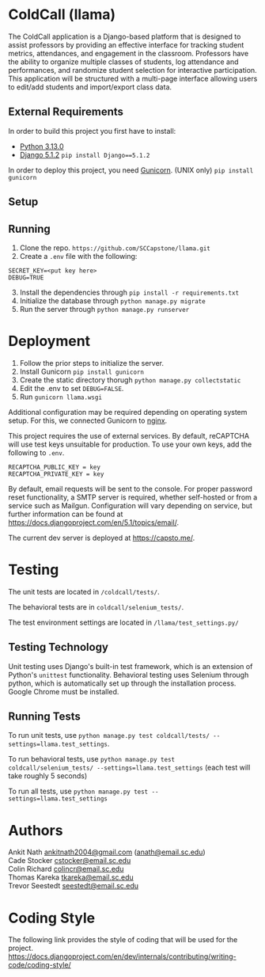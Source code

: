 # ColdCall (llama)

The ColdCall application is a Django-based platform that is designed to assist professors 
by providing an effective interface for tracking student metrics, attendances, and 
engagement in the classroom. Professors have the ability to organize multiple classes of 
students, log attendance and performances, and randomize student selection for 
interactive participation. This application will be structured with a multi-page interface 
allowing users to edit/add students and import/export class data. 

## External Requirements

In order to build this project you first have to install:

- [Python 3.13.0](https://www.python.org/downloads/release/python-3130/)
- [Django 5.1.2](https://www.djangoproject.com/download/)
```pip install Django==5.1.2```

In order to deploy this project, you need [Gunicorn](https://gunicorn.org/). (UNIX only)
```pip install gunicorn```

## Setup

## Running

1. Clone the repo. ```https://github.com/SCCapstone/llama.git```
2. Create a `.env` file with the following:
```
SECRET_KEY=<put key here>
DEBUG=TRUE
```
3. Install the dependencies through ```pip install -r requirements.txt```
4. Initialize the database through ```python manage.py migrate```
5. Run the server through `python manage.py runserver`
# Deployment

1. Follow the prior steps to initialize the server.
2. Install Gunicorn ```pip install gunicorn```
3. Create the static directory thorugh ```python manage.py collectstatic```
4. Edit the .env to set `DEBUG=FALSE`.
5. Run `gunicorn llama.wsgi`

Additional configuration may be required depending on operating system setup. For this, we connected Gunicorn to [nginx](https://nginx.org/en/).

This project requires the use of external services. By default, reCAPTCHA will use test keys unsuitable for production. To use your own keys, add the following to `.env`.
```
RECAPTCHA_PUBLIC_KEY = key
RECAPTCHA_PRIVATE_KEY = key
```
By default, email requests will be sent to the console. For proper password reset functionality, a SMTP server is required, whether self-hosted or from a service such as Mailgun. Configuration will vary depending on service, but further information can be found at https://docs.djangoproject.com/en/5.1/topics/email/.

The current dev server is deployed at https://capsto.me/.

# Testing

The unit tests are located in  `/coldcall/tests/`.

The behavioral tests are in `coldcall/selenium_tests/`.

The test environment settings are located in `/llama/test_settings.py/`



## Testing Technology

Unit testing uses Django's built-in test framework, which is an extension of Python's `unittest` functionality. Behavioral testing uses Selenium through python, which is automatically set up through the installation process. Google Chrome must be installed.

## Running Tests

To run unit tests, use `python manage.py test coldcall/tests/ --settings=llama.test_settings`.

To run behavioral tests, use `python manage.py test coldcall/selenium_tests/ --settings=llama.test_settings` (each test will take roughly 5 seconds)

To run all tests, use `python manage.py test --settings=llama.test_settings`

# Authors

Ankit Nath <ankitnath2004@gmail.com> (<anath@email.sc.edu>) <br>
Cade Stocker <cstocker@email.sc.edu> <br>
Colin Richard <colincr@email.sc.edu> <br>
Thomas Kareka <tkareka@email.sc.edu> <br>
Trevor Seestedt <seestedt@email.sc.edu> <br>

# Coding Style 
The following link provides the style of coding that will be used for the project. 
https://docs.djangoproject.com/en/dev/internals/contributing/writing-code/coding-style/
